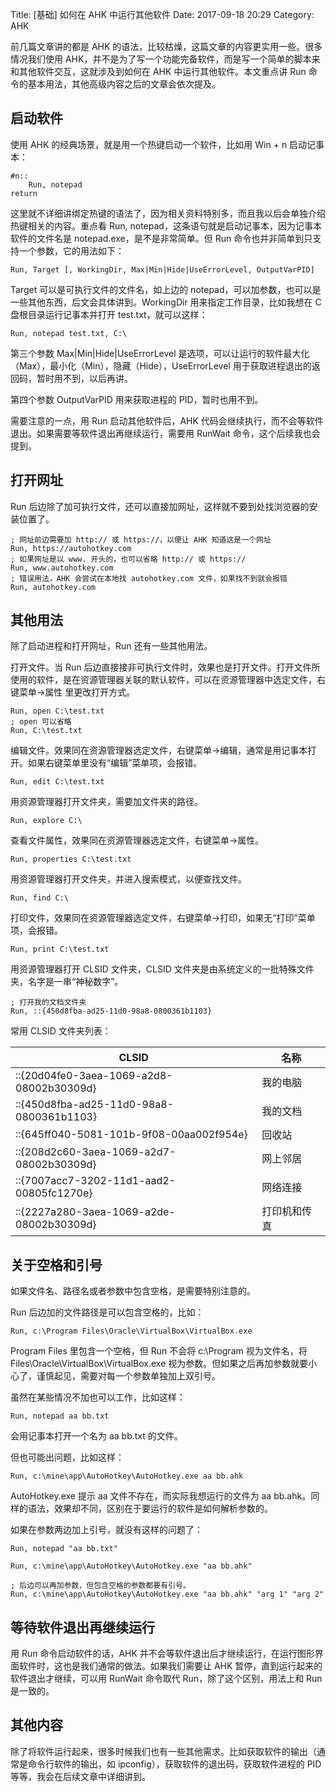 Title: [基础] 如何在 AHK 中运行其他软件
Date: 2017-09-18 20:29
Category: AHK

前几篇文章讲的都是 AHK 的语法，比较枯燥，这篇文章的内容更实用一些。很多情况我们使用 AHK，并不是为了写一个功能完备软件，而是写一个简单的脚本来和其他软件交互，这就涉及到如何在 AHK 中运行其他软件。本文重点讲 Run 命令的基本用法，其他高级内容之后的文章会依次提及。

## 启动软件

使用 AHK 的经典场景，就是用一个热键启动一个软件，比如用 Win + n 启动记事本：

```
#n::
    Run, notepad
return
```

这里就不详细讲绑定热键的语法了，因为相关资料特别多，而且我以后会单独介绍热键相关的内容。重点看 Run, notepad，这条语句就是启动记事本，因为记事本软件的文件名是 notepad.exe，是不是非常简单。但 Run 命令也并非简单到只支持一个参数，它的用法如下：

```
Run, Target [, WorkingDir, Max|Min|Hide|UseErrorLevel, OutputVarPID]
```

Target 可以是可执行文件的文件名，如上边的 notepad，可以加参数，也可以是一些其他东西，后文会具体讲到。WorkingDir 用来指定工作目录，比如我想在 C 盘根目录运行记事本并打开 test.txt，就可以这样：

```
Run, notepad test.txt, C:\
```

第三个参数 Max|Min|Hide|UseErrorLevel 是选项，可以让运行的软件最大化（Max），最小化（Min），隐藏（Hide），UseErrorLevel 用于获取进程退出的返回码，暂时用不到，以后再讲。

第四个参数 OutputVarPID 用来获取进程的 PID，暂时也用不到。

需要注意的一点，用 Run 启动其他软件后，AHK 代码会继续执行，而不会等软件退出。如果需要等软件退出再继续运行，需要用 RunWait 命令，这个后续我也会提到。

## 打开网址

Run 后边除了加可执行文件，还可以直接加网址，这样就不要到处找浏览器的安装位置了。

```
; 网址前边需要加 http:// 或 https://，以便让 AHK 知道这是一个网址
Run, https://autohotkey.com
; 如果网址是以 www. 开头的，也可以省略 http:// 或 https://
Run, www.autohotkey.com
; 错误用法，AHK 会尝试在本地找 autohotkey.com 文件，如果找不到就会报错
Run, autohotkey.com
```

## 其他用法

除了启动进程和打开网址，Run 还有一些其他用法。

打开文件。当 Run 后边直接接非可执行文件时，效果也是打开文件。打开文件所使用的软件，是在资源管理器关联的默认软件，可以在资源管理器中选定文件，右键菜单->属性 里更改打开方式。

```
Run, open C:\test.txt
; open 可以省略
Run, C:\test.txt
```

编辑文件。效果同在资源管理器选定文件，右键菜单->编辑，通常是用记事本打开。如果右键菜单里没有“编辑”菜单项，会报错。

```
Run, edit C:\test.txt
```

用资源管理器打开文件夹，需要加文件夹的路径。

```
Run, explore C:\
```

查看文件属性，效果同在资源管理器选定文件，右键菜单->属性。

```
Run, properties C:\test.txt
```

用资源管理器打开文件夹，并进入搜索模式，以便查找文件。

```
Run, find C:\
```

打印文件，效果同在资源管理器选定文件，右键菜单->打印，如果无“打印”菜单项，会报错。

```
Run, print C:\test.txt
```

用资源管理器打开 CLSID 文件夹，CLSID 文件夹是由系统定义的一批特殊文件夹，名字是一串“神秘数字”。

```
; 打开我的文档文件夹
Run, ::{450d8fba-ad25-11d0-98a8-0800361b1103}
```

常用 CLSID 文件夹列表：

CLSID | 名称
----- | -----
::{20d04fe0-3aea-1069-a2d8-08002b30309d} | 我的电脑
::{450d8fba-ad25-11d0-98a8-0800361b1103} | 我的文档
::{645ff040-5081-101b-9f08-00aa002f954e} | 回收站
::{208d2c60-3aea-1069-a2d7-08002b30309d} | 网上邻居
::{7007acc7-3202-11d1-aad2-00805fc1270e} | 网络连接 
::{2227a280-3aea-1069-a2de-08002b30309d} | 打印机和传真 

## 关于空格和引号

如果文件名、路径名或者参数中包含空格，是需要特别注意的。

Run 后边加的文件路径是可以包含空格的，比如：

```
Run, c:\Program Files\Oracle\VirtualBox\VirtualBox.exe
```

Program Files 里包含一个空格，但 Run 不会将 c:\Program 视为文件名，将 Files\Oracle\VirtualBox\VirtualBox.exe 视为参数。但如果之后再加参数就要小心了，谨慎起见，需要对每一个参数单独加上双引号。

虽然在某些情况不加也可以工作，比如这样：

```
Run, notepad aa bb.txt
```

会用记事本打开一个名为 aa bb.txt 的文件。

但也可能出问题，比如这样：

```
Run, c:\mine\app\AutoHotkey\AutoHotkey.exe aa bb.ahk
```

AutoHotkey.exe 提示 aa 文件不存在，而实际我想运行的文件为 aa bb.ahk。同样的语法，效果却不同，区别在于要运行的软件是如何解析参数的。

如果在参数两边加上引号，就没有这样的问题了：

```
Run, notepad "aa bb.txt"

Run, c:\mine\app\AutoHotkey\AutoHotkey.exe "aa bb.ahk"

; 后边可以再加参数，但包含空格的参数都要有引号。
Run, c:\mine\app\AutoHotkey\AutoHotkey.exe "aa bb.ahk" "arg 1" "arg 2"
```

## 等待软件退出再继续运行

用 Run 命令启动软件的话，AHK 并不会等软件退出后才继续运行，在运行图形界面软件时，这也是我们通常的做法。如果我们需要让 AHK 暂停，直到运行起来的软件退出才继续，可以用 RunWait 命令取代 Run，除了这个区别，用法上和 Run 是一致的。

## 其他内容

除了将软件运行起来，很多时候我们也有一些其他需求。比如获取软件的输出（通常是命令行软件的输出，如 ipconfig），获取软件的退出码，获取软件进程的 PID 等等，我会在后续文章中详细讲到。
